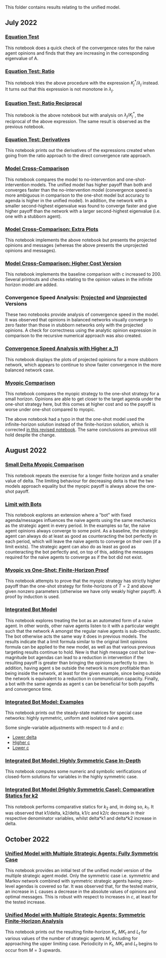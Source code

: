 This folder contains results relating to the unified model.

## July 2022

### [Equation Test](https://github.com/weiliubc/strategic_influencer_of_naive_agents/blob/main/unified_model/equation_test.ipynb)
This notebook does a quick check of the convergence rates for the naive agent opinions and finds that they are increasing in the corresponding eigenvalue of A.

### [Equation Test: Ratio](https://github.com/weiliubc/strategic_influencer_of_naive_agents/blob/main/unified_model/equation_test_ratio.ipynb)
This notebook tries the above procedure with the expression $K_j^* / \lambda_j$ instead. It turns out that this expression is not monotone in $\lambda_j$.

### [Equation Test: Ratio Reciprocal](https://github.com/weiliubc/strategic_influencer_of_naive_agents/blob/main/unified_model/equation_test_ratio_2.ipynb)
This notebook is the above notebook but with analysis on $\lambda_j / K_j^*$, the reciprocal of the above expression. The same result is observed as the previous notebook.

### [Equation Test: Derivatives](https://github.com/weiliubc/strategic_influencer_of_naive_agents/blob/main/unified_model/equation_test_derivatives.ipynb)
This notebook prints out the derivatives of the expressions created when going from the ratio approach to the direct convergence rate approach.

### [Model Cross-Comparison](https://github.com/weiliubc/strategic_influencer_of_naive_agents/blob/main/unified_model/model_cross_comparison.ipynb)
This notebook compares the model to no-intervention and one-shot-intervention models. The unified model has higher payoff than both and converges faster than the no-intervention model (convergence speed is more ambiguous in comparison to the one-shot model but accuracy to agenda is higher in the unified model). In addition, the network with a smaller second-highest eigenvalue was found to converge faster and give higher payoff than the network with a larger second-highest eigenvalue (i.e. one with a stubborn agent).

### [Model Cross-Comparison: Extra Plots](https://github.com/weiliubc/strategic_influencer_of_naive_agents/blob/main/unified_model/extra_plots.ipynb)
This notebook implements the above notebook but presents the projected opinions and messages (whereas the above presents the unprojected opinions and messages).

### [Model Cross-Comparison: Higher Cost Version](https://github.com/weiliubc/strategic_influencer_of_naive_agents/blob/main/unified_model/higher_cost_version.ipynb)
This notebook implements the baseline comparison with c increased to 200. Several printouts and checks relating to the opinion values in the infinite horizon model are added.

### Convergence Speed Analysis: [Projected](https://github.com/weiliubc/strategic_influencer_of_naive_agents/blob/main/unified_model/convergence_speed_analysis.ipynb) and [Unprojected](https://github.com/weiliubc/strategic_influencer_of_naive_agents/blob/main/unified_model/convergence_speed_analysis_unprojected.ipynb) Versions
These two notebooks provide analysis of convergence speed in the model. It was observed that opinions in balanced networks visually converge to zero faster than those in stubborn networks only with the projected opinions. A check for correctness using the analytic opinion expression in comparison to the recursive numerical approach was also created.

### [Convergence Speed Analysis with Higher a_11](https://github.com/weiliubc/strategic_influencer_of_naive_agents/blob/main/unified_model/convergence_speed_analysis_3.ipynb)
This notebook displays the plots of projected opinions for a more stubborn network, which appears to continue to show faster convergence in the more balanced network case.

### [Myopic Comparison](https://github.com/weiliubc/strategic_influencer_of_naive_agents/blob/main/unified_model/myopic_comparison.ipynb)
This notebook compares the myopic strategy to the one-shot strategy for a small horizon. Opinions are able to get closer to the target agenda under the one-shot strategy here, but this comes at higher cost and so the payoff is worse under one-shot compared to myopic.

The above notebook had a typo in that the one-shot model used the infinite-horizon solution instead of the finite-horizon solution, which is corrected [in this revised notebook](https://github.com/weiliubc/strategic_influencer_of_naive_agents/blob/main/unified_model/myopic_comparison_revised.ipynb). The same conclusions as previous still hold despite the change.

## August 2022

### [Small Delta Myopic Comparison](https://github.com/weiliubc/strategic_influencer_of_naive_agents/blob/main/unified_model/myopic_comparison_small_delta.ipynb)
This notebook repeats the exercise for a longer finite horizon and a smaller value of delta. The limiting behaviour for decreasing delta is that the two models approach equality but the myopic payoff is always above the one-shot payoff.

### [Limit with Bots](https://github.com/weiliubc/strategic_influencer_of_naive_agents/blob/main/unified_model/limit_with_bots.ipynb)
This notebook explores an extension where a "bot" with fixed agenda/messages influences the naive agents using the same mechanics as the strategic agent in every period. In the examples so far, the naive agent opinions always converge to some point. As a baseline, the strategic agent can always do at least as good as counteracting the bot perfectly in each period, which will leave the naive agents to converge on their own (if a limit exists). The strategic agent can also do as least as good as counteracting the bot perfectly and, on top of this, adding the messages required for the naive agents to converge as if the bot did not exist.

### [Myopic vs One-Shot: Finite-Horizon Proof](https://github.com/weiliubc/strategic_influencer_of_naive_agents/blob/main/unified_model/payoff_comparison_test_finite_proof.ipynb)
This notebook attempts to prove that the myopic strategy has strictly higher payoff than the one-shot strategy for finite-horizons of $T = 2$ and above given nonzero parameters (otherwise we have only weakly higher payoff). A proof by induction is used.

### [Integrated Bot Model](https://github.com/weiliubc/strategic_influencer_of_naive_agents/blob/main/unified_model/integrated_bot_model.ipynb)
This notebook explores treating the bot as an automated form of a naive agent. In other words, other naive agents listen to it with a particular weight such that the network A amongst the regular naive agents is sub-stochastic. The bot otherwise acts the same way it does in previous models. The results indicate that a limit formula similar to the original limit opinions formula can be applied to the new model, as well as that various previous targeting results continue to hold. New is that high message cost but low-magnitude bot agendas can lead to a reduction in intervention if the resulting payoff is greater than bringing the opinions perfectly to zero. In addition, having agent s be outside the network is more profitable than being inside the network, at least for the given example, since being outside the network is equivalent to a reduction in communication capacity. Finally, a bot with the same agenda as agent s can be beneficial for both payoffs and convergence time.

### [Integrated Bot Model: Examples](https://github.com/weiliubc/strategic_influencer_of_naive_agents/blob/main/unified_model/integrated_bot_model_examples.ipynb)
This notebook prints out the steady-state matrices for special case networks: highly symmetric, uniform and isolated naive agents.

Some single-variable adjustments with respect to $\delta$ and $c$: 
- [Lower delta](https://github.com/weiliubc/strategic_influencer_of_naive_agents/blob/main/unified_model/integrated_bot_model_examples_lower_delta_same_c.ipynb)
- [Higher c](https://github.com/weiliubc/strategic_influencer_of_naive_agents/blob/main/unified_model/integrated_bot_model_examples_higher_c_same_delta.ipynb)
- [Lower c](https://github.com/weiliubc/strategic_influencer_of_naive_agents/blob/main/unified_model/integrated_bot_model_examples_lower_c_same_delta.ipynb)

### [Integrated Bot Model: Highly Symmetric Case In-Depth](https://github.com/weiliubc/strategic_influencer_of_naive_agents/blob/main/unified_model/integrated_bot_model_highly_symmetric.ipynb)
This notebook computes some numeric and symbolic verifications of closed-form solutions for variables in the highly symmetric case.

### [Integrated Bot Model (Highly Symmetric Case): Comparative Statics for k2](https://github.com/weiliubc/strategic_influencer_of_naive_agents/blob/main/unified_model/integrated_bot_model_highly_symmetric_k2.ipynb)
This notebook performs comparative statics for $k_2$ and, in doing so, $k_1$. It was observed that k1/delta, k2/delta, k1/c and k2/c decrease in their respective denominator variables, whilst delta\*k1 and delta\*k2 increase in delta.

## October 2022

### [Unified Model with Multiple Strategic Agents: Fully Symmetric Case](https://github.com/weiliubc/strategic_influencer_of_naive_agents/blob/main/unified_model/multiple_unified_symmetric.ipynb)
This notebook provides an initial test of the unified model version of the multiple strategic agent model. Only the symmetric case i.e. symmetric and Markov network combined with symmetric strategic agents having zero-level agendas is covered so far. It was observed that, for the tested matrix, an increase in $L$ causes a decrease in the absolute values of opinions and optimal messages. This is robust with respect to increases in $c$, at least for the tested increase.

### [Unified Model with Multiple Strategic Agents: Symmetric Finite-Horizon Analysis](https://github.com/weiliubc/strategic_influencer_of_naive_agents/blob/main/unified_model/mus_finite.ipynb)
This notebook prints out the resulting finite-horizon $K_t$, $MK_t$ and $L_t$ for various values of the number of strategic agents $M$, including for approaching the upper limiting case. Periodicity in $K_t$, $MK_t$ and $L_t$ begins to occur from $M = 3$ upwards.
